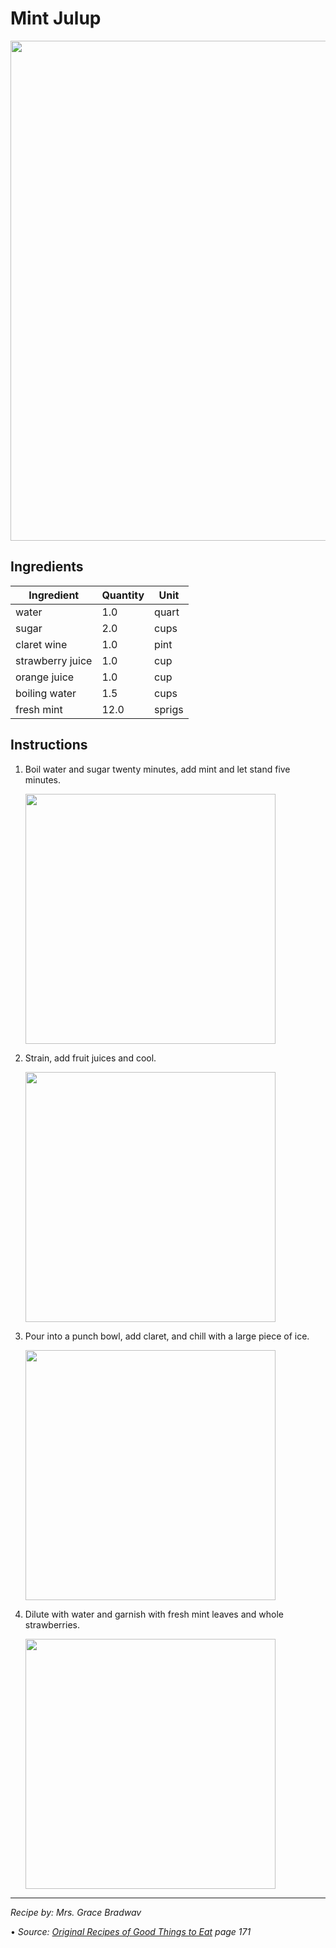 # Mint Julup

<img src='/notes/assets/image/main_445.png' width='800px'/>

## Ingredients

| Ingredient | Quantity | Unit |
|------------|----------|------|
| water | 1.0 | quart |
| sugar | 2.0 | cups |
| claret wine | 1.0 | pint |
| strawberry juice | 1.0 | cup |
| orange juice | 1.0 | cup |
| boiling water | 1.5 | cups |
| fresh mint | 12.0 | sprigs |

## Instructions

1. Boil water and sugar twenty minutes, add mint and let stand five minutes.

	<img src='/notes/assets/image/r445_s0.png' width='400px'/>

2. Strain, add fruit juices and cool.

	<img src='/notes/assets/image/r445_s1.png' width='400px'/>

3. Pour into a punch bowl, add claret, and chill with a large piece of ice.

	<img src='/notes/assets/image/r445_s2.png' width='400px'/>

4. Dilute with water and garnish with fresh mint leaves and whole strawberries.

	<img src='/notes/assets/image/r445_s3.png' width='400px'/>


---
*Recipe by: Mrs. Grace Bradwav*

 • *Source: [Original Recipes of Good Things to Eat](https://ia601303.us.archive.org/34/items/originalrecipeso00orde/originalrecipeso00orde.pdf) page 171*